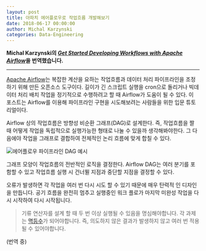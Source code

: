 ```yaml
---
layout: post
title: 아파치 에어플로우로 작업흐름 개발해보기
date: 2018-06-17 00:00:00
author: Michal Karzynski
categories: Data-Engineering
---  
```

  
  
**Michal Karzynski의 [*Get Started Developing Workflows with Apache Airflow*](http://michal.karzynski.pl/blog/2017/03/19/developing-workflows-with-apache-airflow)을 번역했습니다.**
  
  
- - -
  
[Apache Airflow](https://airflow.apache.org)는 복잡한 계산을 요하는 작업흐름과 데이터 처리 파이프라인을 조정하기 위해 만든 오픈소스 도구이다. 길이가 긴 스크립트 실행을 cron으로 돌리거나 빅데이터 처리 배치 작업을 정기적으로 수행하려고 할 때 Airflow가 도움이 될 수 있다. 이 포스트는 Airflow를 이용해 파이프라인 구현을 시도해보려는 사람들을 위한 입문 튜토리얼이다.

Airflow 상의 작업흐름은 방향성 비순환 그래프(DAG)로 설계한다. 즉, 작업흐름을 짤 때 어떻게 작업을 독립적으로 실행가능한 형태로 나눌 수 있을까 생각해봐야한다. 그 다음에야 작업을 그래프로 결합하여 전체적인 논리 흐름에 맞게 합칠 수 있다.

![에어플로우 파이프라인 DAG 예시](https://aldente0630.github.io/assets/developing_workflows_with_apache_airflow1.PNG)  
  
그래프 모양이 작업흐름의 전반적인 로직을 결정한다. Airflow DAG는 여러 분기를 포함할 수 있고 작업흐름 실행 시 건너뛸 지점과 중단할 지점을 결정할 수 있다.
  
오류가 발생하면 각 작업을 여러 번 다시 시도 할 수 있기 때문에 매우 탄력적 인 디자인을 만듭니다. 공기 흐름을 완전히 멈추고 실행중인 워크 플로가 마지막 미완성 작업을 다시 시작하여 다시 시작됩니다.
  
> 기류 연산자를 설계 할 때 두 번 이상 실행될 수 있음을 명심해야합니다. 각 과제는 [멱등수](https://en.wikipedia.org/wiki/Idempotence)가 되어야합니다. 즉, 의도하지 않은 결과가 발생하지 않고 여러 번 적용될 수 있어야합니다.
  
(번역 중)

